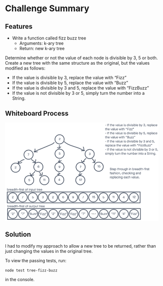 # Challenge Summary

## Features

* Write a function called fizz buzz tree
  * Arguments: k-ary tree
  * Return: new k-ary tree

Determine whether or not the value of each node is divisible by 3, 5 or both. Create a new tree with the same structure as the original, but the values modified as follows:

* If the value is divisible by 3, replace the value with “Fizz”
* If the value is divisible by 5, replace the value with “Buzz”
* If the value is divisible by 3 and 5, replace the value with “FizzBuzz”
* If the value is not divisible by 3 or 5, simply turn the number into a String.

## Whiteboard Process

![tree-fizz-buzz whiteboard](tree-fizz-buzz.png)

## Solution

I had to modify my approach to allow a new tree to be returned, rather than just changing the values in the original tree.

To view the passing tests, run:

```node test tree-fizz-buzz```

in the console.